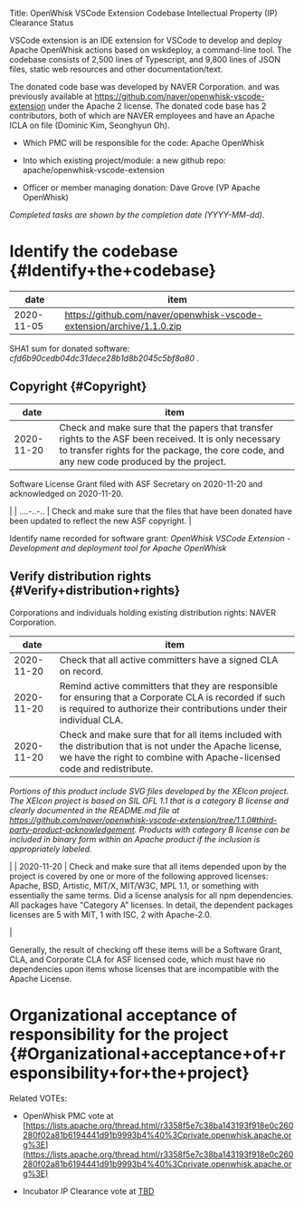 Title: OpenWhisk VSCode Extension Codebase Intellectual Property (IP) Clearance Status


VSCode extension is an IDE extension for VSCode to develop and deploy Apache OpenWhisk actions based on wskdeploy, a command-line tool. The codebase consists of 2,500 lines of Typescript, and 9,800 lines of JSON files, static web resources and other documentation/text.


The donated code base was developed by NAVER Corporation. and was previously available at https://github.com/naver/openwhisk-vscode-extension under the Apache 2 license. The donated code base has 2 contributors, both of which are NAVER employees and have an Apache ICLA on file (Dominic Kim, Seonghyun Oh).



- Which PMC will be responsible for the code: Apache OpenWhisk


- Into which existing project/module: a new github repo: apache/openwhisk-vscode-extension


- Officer or member managing donation: Dave Grove (VP Apache OpenWhisk)

 _Completed tasks are shown by the completion date (YYYY-MM-dd)._ 


# Identify the codebase {#Identify+the+codebase}

| date | item |
|------|------|
| 2020-11-05 | https://github.com/naver/openwhisk-vscode-extension/archive/1.1.0.zip |

SHA1 sum for donated software: _cfd6b90cedb04dc31dece28b1d8b2045c5bf8a80_ .


## Copyright {#Copyright}

| date | item |
|------|------|
| 2020-11-20 | Check and make sure that the papers that transfer rights to the ASF been received. It is only necessary to transfer rights for the package, the core code, and any new code produced by the project.
Software License Grant filed with ASF Secretary on 2020-11-20 and acknowledged on 2020-11-20.

 |
| ....-..-.. | Check and make sure that the files that have been donated have been updated to reflect the new ASF copyright. |

Identify name recorded for software grant: _OpenWhisk VSCode Extension - Development and deployment tool for Apache OpenWhisk_ 


## Verify distribution rights {#Verify+distribution+rights}

Corporations and individuals holding existing distribution rights: NAVER Corporation.


| date | item |
|------|------|
| 2020-11-20 | Check that all active committers have a signed CLA on record. |
| 2020-11-20 | Remind active committers that they are responsible for ensuring that a Corporate CLA is recorded if such is required to authorize their contributions under their individual CLA. |
| 2020-11-20 | Check and make sure that for all items included with the distribution that is not under the Apache license, we have the right to combine with Apache-licensed code and redistribute.
 _Portions of this product include SVG files developed by the XEIcon project. The XEIcon project is based on SIL OFL 1.1 that is a category B license and clearly documented in the README.md file at https://github.com/naver/openwhisk-vscode-extension/tree/1.1.0#third-party-product-acknowledgement. Products with category B license can be included in binary form within an Apache product if the inclusion is appropriately labeled._ 

 |
| 2020-11-20 | Check and make sure that all items depended upon by the project is covered by one or more of the following approved licenses: Apache, BSD, Artistic, MIT/X, MIT/W3C, MPL 1.1, or something with essentially the same terms.
Did a license analysis for all npm dependencies. All packages have "Category A" licenses. In detail, the dependent packages licenses are 5 with MIT, 1 with ISC, 2 with Apache-2.0.

 |

Generally, the result of checking off these items will be a Software Grant, CLA, and Corporate CLA for ASF licensed code, which must have no dependencies upon items whose licenses that are incompatible with the Apache License.


# Organizational acceptance of responsibility for the project {#Organizational+acceptance+of+responsibility+for+the+project}

Related VOTEs:



- OpenWhisk PMC vote at [https://lists.apache.org/thread.html/r3358f5e7c38ba143193f918e0c260280f02a81b6194441d91b9993b4%40%3Cprivate.openwhisk.apache.org%3E](https://lists.apache.org/thread.html/r3358f5e7c38ba143193f918e0c260280f02a81b6194441d91b9993b4%40%3Cprivate.openwhisk.apache.org%3E) 

- Incubator IP Clearance vote at [TBD](TBD) 
